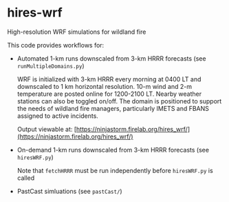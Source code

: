 # hires-wrf
High-resolution WRF simulations for wildland fire

This code provides workflows for:

* Automated 1-km runs downscaled from 3-km HRRR forecasts (see `runMultipleDomains.py`)

  WRF is initialized with 3-km HRRR every morning at 0400 LT and downscaled to 1 km horizontal resolution. 10-m wind and 2-m temperature are posted online for 1200-2100 LT. Nearby weather stations can also be toggled on/off. The domain is positioned to support the needs of wildland fire managers, particularly IMETS and FBANS assigned to active incidents.

  Output viewable at: [https://ninjastorm.firelab.org/hires_wrf/](https://ninjastorm.firelab.org/hires_wrf/)

* On-demand 1-km runs downscaled from 3-km HRRR forecasts (see `hiresWRF.py`)
  
  Note that `fetchHRRR` must be run independently before `hiresWRF.py` is called

* PastCast simluations (see `pastCast/`)
